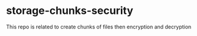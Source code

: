 # storage-chunks-security
This repo is related to create chunks of files then encryption and decryption 
